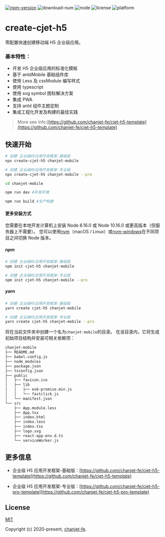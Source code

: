 <a href="https://www.npmjs.com/package/create-cjet-h5"><img src="https://img.shields.io/npm/v/create-cjet-h5.svg" alt="npm-version"></a> <img src="https://img.shields.io/npm/dm/create-cjet-h5.svg" alt="download-num"> <img src="https://img.shields.io/badge/node-%3E=8.16.0-brightgreen.svg" alt="node"> <img src="https://img.shields.io/npm/l/create-cjet-h5.svg" alt="license"> <img src="https://img.shields.io/badge/platform-MacOS%7CLinux%7CWindows-lightgrey.svg" alt="platform">

# create-cjet-h5

零配置快速创建移动端 H5 企业级应用。

### 基本特性：

- 开发 H5 企业级应用的标准化模板
- 基于 antdMobile 基础组件库
- 使用 Less 及 cssModule 编写样式
- 使用 typescript
- 使用 svg symbol 图标解决方案
- 集成 PWA
- 支持 antd 组件主题定制
- 集成工程化开发及构建的最佳实践

> More see info:[https://github.com/chanjet-fe/cjet-h5-template](https://github.com/chanjet-fe/cjet-h5-template)

## 快速开始

```bash
# 创建 企业级H5应用开发框架-基础版
npx create-cjet-h5 chanjet-mobile

# 创建 企业级H5应用开发框架-专业版
npx create-cjet-h5 chanjet-mobile --pro

cd chanjet-mobile

npm run dev #开发环境

npm run build #生产构建
```

#### 更多安装方式

您需要在本地开发计算机上安装 Node 8.16.0 或 Node 10.16.0 或更高版本（但服务器上不需要）。 您可以使用[nvm](https://github.com/nvm-sh/nvm#installation)（macOS / Linux）或[nvm-windows](https://github.com/coreybutler/nvm-windows#node-version-manager-nvm-for-windows)在不同项目之间切换 Node 版本。

##### npm

```bash
# 创建 企业级H5应用开发框架-基础版
npm init cjet-h5 chanjet-mobile

# 创建 企业级H5应用开发框架-专业版
npm init cjet-h5 chanjet-mobile --pro
```

##### yarn

```bash
# 创建 企业级H5应用开发框架-基础版
yarn create cjet-h5 chanjet-mobile

# 创建 企业级H5应用开发框架-专业版
yarn create cjet-h5 chanjet-mobile --pro
```

将在当前文件夹中创建一个名为`chanjet-mobile`的目录。
在该目录内，它将生成初始项目结构并安装可相关依赖项：

```bash
chanjet-mobile
├── README.md
├── babel.config.js
├── node_modules
├── package.json
├── tsconfig.json
├── public
│   ├── favicon.ico
│   ├── lib
│   │   ├── es6-promise.min.js
│   │   └── fastclick.js
│   └── manifest.json
└── src
    ├── App.module.less
    ├── App.tsx
    ├── index.html
    ├── index.less
    ├── index.tsx
    ├── logo.svg
    ├── react-app-env.d.ts
    └── serviceWorker.js
```

## 更多信息

- 企业级 H5 应用开发框架-基础版：[https://github.com/chanjet-fe/cjet-h5-template](https://github.com/chanjet-fe/cjet-h5-template)

- 企业级 H5 应用开发框架-专业版：[https://github.com/chanjet-fe/cjet-h5-pro-template](https://github.com/chanjet-fe/cjet-h5-pro-template)

## License

[MIT](http://opensource.org/licenses/MIT)

Copyright (c) 2020-present, [chanjet-fe](https://github.com/chanjet-fe).
